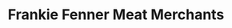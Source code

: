 ---
title: "Frankie Fenner Meat Merchants"
url: /cape-town/frankie-fenner-meat-merchants/
shop: butcher
---